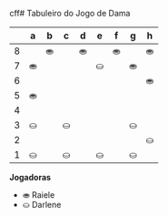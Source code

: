 cff# Tabuleiro do Jogo de Dama

|   | a | b | c | d | e | f | g | h |
|---|---|---|---|---|---|---|---|---|
| 8 |   | ⛂ |   | ⛂ |   | ⛂ |   | ⛂ |
| 7 | ⛂ |   | |   |⛀	 |   | ⛂ |   |
| 6 |   |  	|   |  |   |  |   | ⛂ |
| 5 |  ⛂ |   |  	 |   |   |   |  |   |
| 4 |   |   |   |  		 |   |  	 |   |   |
| 3 | ⛀	 |	   | ⛀ |   |  |   | ⛀ |   |
| 2 |   |  |   |  |   |  |   | ⛀ |
| 1 | ⛀ |   | ⛀ |   | ⛀ |   | ⛀ |   |

**Jogadoras**


- ⛂ Raiele
- ⛀ Darlene